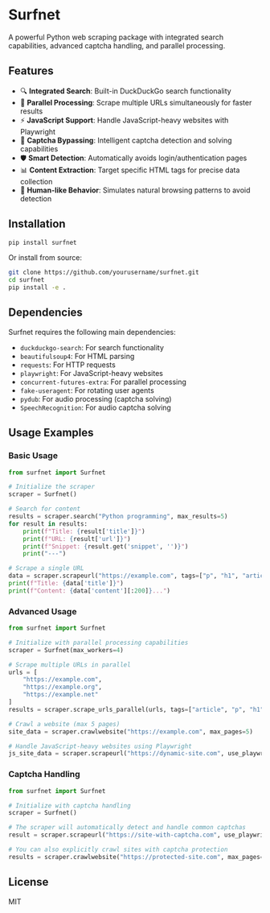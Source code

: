 # Surfnet

A powerful Python web scraping package with integrated search capabilities, advanced captcha handling, and parallel processing.

## Features

- 🔍 **Integrated Search**: Built-in DuckDuckGo search functionality
- 🚀 **Parallel Processing**: Scrape multiple URLs simultaneously for faster results
- ⚡ **JavaScript Support**: Handle JavaScript-heavy websites with Playwright
- 🤖 **Captcha Bypassing**: Intelligent captcha detection and solving capabilities
- 🛡️ **Smart Detection**: Automatically avoids login/authentication pages
- 📊 **Content Extraction**: Target specific HTML tags for precise data collection
- 🧠 **Human-like Behavior**: Simulates natural browsing patterns to avoid detection

## Installation

```bash
pip install surfnet
```

Or install from source:

```bash
git clone https://github.com/yourusername/surfnet.git
cd surfnet
pip install -e .
```

## Dependencies

Surfnet requires the following main dependencies:

- `duckduckgo-search`: For search functionality
- `beautifulsoup4`: For HTML parsing
- `requests`: For HTTP requests
- `playwright`: For JavaScript-heavy websites
- `concurrent-futures-extra`: For parallel processing
- `fake-useragent`: For rotating user agents
- `pydub`: For audio processing (captcha solving)
- `SpeechRecognition`: For audio captcha solving

## Usage Examples

### Basic Usage

```python
from surfnet import Surfnet

# Initialize the scraper
scraper = Surfnet()

# Search for content
results = scraper.search("Python programming", max_results=5)
for result in results:
    print(f"Title: {result['title']}")
    print(f"URL: {result['url']}")
    print(f"Snippet: {result.get('snippet', '')}")
    print("---")

# Scrape a single URL
data = scraper.scrapeurl("https://example.com", tags=["p", "h1", "article"])
print(f"Title: {data['title']}")
print(f"Content: {data['content'][:200]}...")
```

### Advanced Usage

```python
from surfnet import Surfnet

# Initialize with parallel processing capabilities
scraper = Surfnet(max_workers=4)

# Scrape multiple URLs in parallel
urls = [
    "https://example.com",
    "https://example.org",
    "https://example.net"
]
results = scraper.scrape_urls_parallel(urls, tags=["article", "p", "h1", "h2"])

# Crawl a website (max 5 pages)
site_data = scraper.crawlwebsite("https://example.com", max_pages=5)

# Handle JavaScript-heavy websites using Playwright
js_site_data = scraper.scrapeurl("https://dynamic-site.com", use_playwright=True)
```

### Captcha Handling

```python
from surfnet import Surfnet

# Initialize with captcha handling
scraper = Surfnet()

# The scraper will automatically detect and handle common captchas
result = scraper.scrapeurl("https://site-with-captcha.com", use_playwright=True)

# You can also explicitly crawl sites with captcha protection
results = scraper.crawlwebsite("https://protected-site.com", max_pages=3)
```

## License

MIT